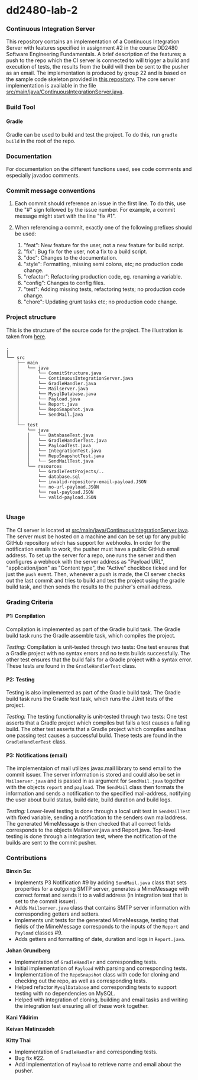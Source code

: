 # dd2480-lab-2
### Continuous Integration Server
This repository contains an implementation of a Continuous Integration Server with features specified in assignment 
\#2 in the course DD2480 Software Engineering Fundamentals. A brief description of the features; a push to the repo which 
the CI server is connected to will trigger a build and execution of tests, the results from the build will then be sent 
to the pusher as an email. The implementation is produced by group 22 and is based on the sample code skeleton provided in 
[this repository](https://github.com/KTH-DD2480/smallest-java-ci). The core server implementation is available in the 
file [src/main/java/ContinuousIntegrationServer.java](src/main/java/ContinuousIntegrationServer.java).

### Build Tool
 
#### Gradle
Gradle can be used to build and test the project. To do this, run `gradle build` in the root of the repo. 

### Documentation
For documentation on the different functions used, see code comments and especially javadoc comments. 

### Commit message conventions
1. Each commit should reference an issue in the first line. To do this, use the "#" sign followed by the issue number. For example, a commit message might start with the line "fix #1". 

2. When referencing a commit, exactly one of the following prefixes should be used: 
    1. "feat": New feature for the user, not a new feature for build script.
    1. "fix": Bug fix for the user, not a fix to a build script.
    1. "doc": Changes to the documentation.
    1. "style": Formatting, missing semi colons, etc; no production code change.
    1. "refactor": Refactoring production code, eg. renaming a variable.
    1. "config": Changes to config files.
    1. "test": Adding missing tests, refactoring tests; no production code change.
    1. "chore": Updating grunt tasks etc; no production code change.


 ### Project structure
 This is the structure of the source code for the project. The illustration is taken from [here](https://stackoverflow.com/questions/41638654/java-project-folder-structure-in-intellij-idea).
 ```
 .
 │  
 └── src
     ├── main
     │   └── java 
     │       └── CommitStructure.java
     │       └── ContinuousIntegrationServer.java
     │       └── GradleHandler.java  
     │       └── Mailserver.java
     │       └── MysqlDatabase.java
     │       └── Payload.java
     │       └── Report.java
     │       └── RepoSnapshot.java
     │       └── SendMail.java
     │   
     └── test
         └── java
         │   └── DatabaseTest.java
         │   └── GradleHandlerTest.java
         │   └── PayloadTest.java
         │   └── IntegrationTest.java
         │   └── RepoSnapshotTest.java
         │   └── SendMailTest.java
         └── resources
             └── GradleTestProjects/..
             └── database.sql
             └── invalid-repository-email-payload.JSON
             └── no-url-payload.JSON
             └── real-payload.JSON
             └── valid-payload.JSON
             
 
 ```

### Usage
The CI server is located at [src/main/java/ContinuousIntegrationServer.java](src/main/java/ContinuousIntegrationServer.java). 
The server must be hosted on a machine and can be set up for any public GitHub repository which has support for webhooks. In order
for the notification emails to work, the pusher must have a public GitHub email address. To set up the server for a repo, one runs 
the server and then configures a webhook with the server address as "Payload URL", "application/json" as "Content type", the "Active" 
checkbox ticked and for just the `push` event. Then, whenever a push is made, the CI server checks out the last commit and tries to 
build and test the project using the gradle build task, and then sends the results to the pusher's email address. 

### Grading Criteria

#### P1: Compilation
Compilation is implemented as part of the Gradle build task. The Gradle build task runs the Gradle assemble task, which compiles the project. 

*Testing:* Compilation is unit-tested through two tests: One test ensures that a Gradle project with no syntax errors and no tests builds successfully. The other test ensures that the build fails for a Gradle project with a syntax error. These tests are found in the `GradleHandlerTest` class. 

#### P2: Testing
Testing is also implemented as part of the Gradle build task. The Gradle build task runs the Gradle test task, which runs the JUnit tests of the project. 

*Testing:* The testing functionality is unit-tested through two tests: One test asserts that a Gradle project which compiles but fails a test causes a failing build. The other test asserts that a Gradle project which compiles and has one passing test causes a successful build. These tests are found in the `GradleHandlerTest` class.

#### P3: Notifications (email)
The implementaion of mail utilizes javax.mail library to send email to the commit issuer.
The server information is stored and could also be set in `Mailserver.java` and is passed in as argument for `SendMail.java`
together with the objects `report` and `payload`. The `SendMail` class then formats the information and sends a notification to
the specified mail-address, notifying the user about build status, build date, build duration and build logs. 

*Testing:* Lower-level testing is done through a local unit test in `SendMailTest` with fixed variable, sending a notification
to the senders own mailaddress. The generated MimeMessage is then checked that all correct fields corresponds to the objects Mailserver.java and Report.java.
Top-level testing is done through a integration test, where the notification of the builds are sent to the commit pusher.

### Contributions

 **Binxin Su:** 
 - Implements P3 Notification #9 by adding `SendMail.java` class that sets properties for a outgoing SMTP server, 
 generates a MimeMessage with correct format and sends it to a valid address (in integration test that is set to the commit issuer).
 - Adds `Mailserver.java` class that contains SMTP server information with corresponding getters and setters.
 - Implements unit tests for the generated MimeMessage, testing that fields of the MimeMessage corresponds to the inputs of the `Report` and 
  `Payload` classes #9.
  - Adds getters and formatting of date, duration and logs in `Report.java`.

**Johan Grundberg**
- Implementation of `GradleHandler` and corresponding tests.
- Initial implementation of `Payload` with parsing and corresponding tests. 
- Implementation of the `RepoSnapshot` class with code for cloning and checking out the repo, as well as corresponding tests. 
- Helped refactor `MysqlDatabase` and corresponding tests to support testing with no dependencies on MySQL. 
- Helped with integration of cloning, building and email tasks and writing the integration test ensuring all of these work together. 

**Kani Yildirim**

**Keivan Matinzadeh**

**Kitty Thai**
- Implementation of `GradleHandler` and corresponding tests.
- Bug fix #22.
- Add implementation of `Payload` to retrieve name and email about the pusher.


 


